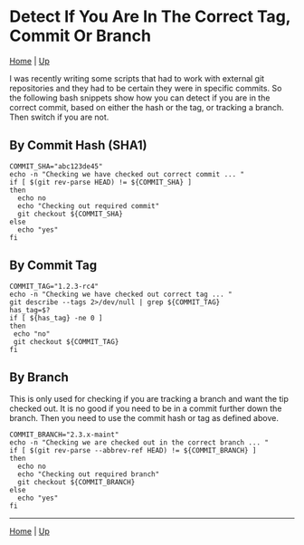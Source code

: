 # Detect If You Are In The Correct Tag, Commit Or Branch

[Home](../index) | [Up](git-index)

I was recently writing some scripts that had to work with external git repositories and they had to be certain they were in specific commits. So the following bash snippets show how you can detect if you are in the correct commit, based on either the hash or the tag, or tracking a branch. Then switch if you are not.

## By Commit Hash (SHA1)

````
COMMIT_SHA="abc123de45"
echo -n "Checking we have checked out correct commit ... "
if [ $(git rev-parse HEAD) != ${COMMIT_SHA} ]
then
  echo no
  echo "Checking out required commit"
  git checkout ${COMMIT_SHA}
else
  echo "yes"
fi
````

## By Commit Tag

````
COMMIT_TAG="1.2.3-rc4"
echo -n "Checking we have checked out correct tag ... "
git describe --tags 2>/dev/null | grep ${COMMIT_TAG}
has_tag=$?
if [ ${has_tag} -ne 0 ]
then
 echo "no"
 git checkout ${COMMIT_TAG}
fi
````

## By Branch

This is only used for checking if you are tracking a branch and want the tip checked out. It is no good if you need to be in a commit further down the branch. Then you need to use the commit hash or tag as defined above.

````
COMMIT_BRANCH="2.3.x-maint"
echo -n "Checking we are checked out in the correct branch ... "
if [ $(git rev-parse --abbrev-ref HEAD) != ${COMMIT_BRANCH} ]
then
  echo no
  echo "Checking out required branch"
  git checkout ${COMMIT_BRANCH}
else
  echo "yes"
fi
````
---
[Home](../index) | [Up](git-index)
